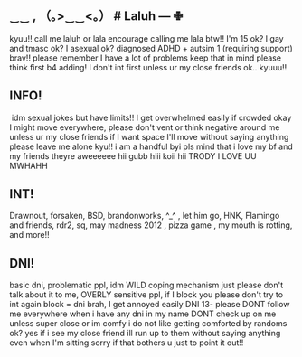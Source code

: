## ‿‿  , （｡>‿‿<｡） #  Laluh —  ✙

‎kyuu!! call me laluh or lala encourage calling me lala btw!! I'm 15 ok? I gay and tmasc ok? I asexual ok? diagnosed ADHD + autsim 1 (requiring support) brav!! please remember I have a lot of problems keep that in mind please think first b4 adding! I don't int first unless ur my close friends ok.. kyuuu!! 
 
 ## ‎INFO! 
‎ idm sexual jokes but have limits!! 
I get overwhelmed easily if crowded okay I might move everywhere, please don't vent or think negative around me unless ur my close friends if I want space I'll move without saying anything please leave me alone kyu!! i am a handful byi pls mind that i love my bf and my friends theyre aweeeeee hii gubb hiii koii hii TRODY I LOVE UU MWHAHH

## INT! 
‎Drawnout, forsaken, BSD, brandonworks, ^_^ , let him go, HNK, Flamingo and friends, rdr2, sq, may madness 2012 , pizza game , my mouth is rotting, and more!! 
‎
## DNI!
basic dni, problematic ppl, idm WILD coping mechanism just please don't talk about it to me, OVERLY sensitive ppl, if I block you please don't try to int again block = dni brah, I get annoyed easily DNI 13- please DONT follow me everywhere when i have any dni in my name DONT check up on me unless super close or im comfy i do not like getting comforted by randoms ok? yes if i see my close friend ill run up to them without saying anything even when I'm sitting sorry if that bothers u just to point it out!! 

